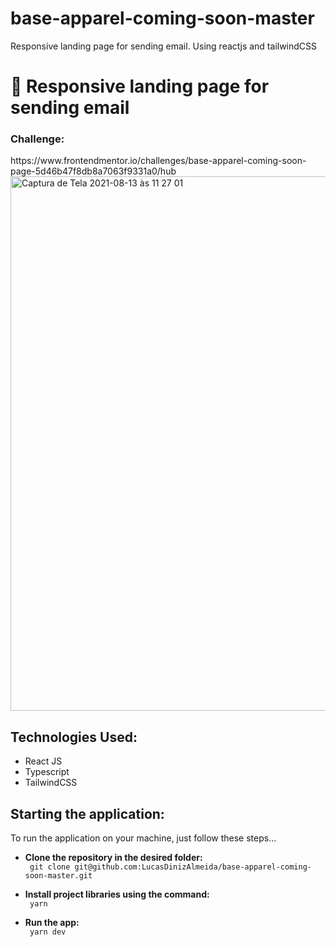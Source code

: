 # base-apparel-coming-soon-master
Responsive landing page for sending email. Using reactjs and tailwindCSS 


<h1>🚀 Responsive landing page for sending email</h1>

<h3>Challenge:</h3>
<link>https://www.frontendmentor.io/challenges/base-apparel-coming-soon-page-5d46b47f8db8a7063f9331a0/hub
<img width="855" alt="Captura de Tela 2021-08-13 às 11 27 01" src="https://res.cloudinary.com/dz209s6jk/image/upload/f_auto,q_auto,w_700/Challenges/oxwdbpj64r1au0gp1frc.jpg">
</link>

<h2>Technologies Used:</h2>
<ul>
      <li>React JS</li>
      <li>Typescript</li>
      <li>TailwindCSS</li>

</ul>

<h2>Starting the application:</h2>
<p>To run the application on your machine, just follow these steps... </p>

   <ul> 
    <li><b>Clone the repository in the desired folder:</li></b>
    <code> git clone git@github.com:LucasDinizAlmeida/base-apparel-coming-soon-master.git</code>
   </ul>
   <ul> 
    <li><b>Install project libraries using the command:</li></b>
    <code> yarn </code>
   </ul>
    <ul> 
    <li><b>Run the app:</li></b>
    <code> yarn dev </code>
   </ul>
